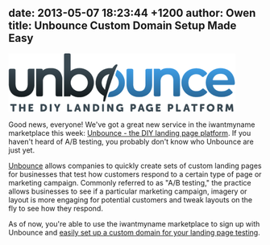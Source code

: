 date: 2013-05-07 18:23:44 +1200
author: Owen
title: Unbounce Custom Domain Setup Made Easy
----

![Unbounce logo](/media/2013-05-07-blog-unbounce.png)

Good news, everyone! We've got a great new service in the iwantmyname marketplace this week: [Unbounce - the DIY landing page platform](http://try.unbounce.com/with-iwantmyname/?utm_source=Partnerships&utm_medium=iwantmyname-Listing&utm_campaign=iwantmyname-Partnership). If you haven't heard of A/B testing, you probably don't know who Unbounce are just yet.

[Unbounce](http://try.unbounce.com/with-iwantmyname/?utm_source=Partnerships&utm_medium=iwantmyname-Listing&utm_campaign=iwantmyname-Partnership) allows companies to quickly create sets of custom landing pages for businesses that test how customers respond to a certain type of page or marketing campaign. Commonly referred to as "A/B testing," the practice allows businesses to see if a particular marketing campaign, imagery or layout is more engaging for potential customers and tweak layouts on the fly to see how they respond.

As of now, you're able to use the iwantmyname marketplace to sign up with Unbounce and [easily set up a custom domain for your landing page testing](https://iwantmyname.com/service/business/unbounce-custom-domain).
